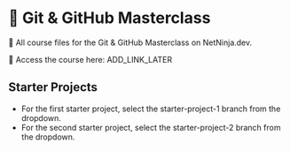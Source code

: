 # 🚀 Git & GitHub Masterclass
📂 All course files for the Git &amp; GitHub Masterclass on NetNinja.dev.

🍿 Access the course here: ADD_LINK_LATER

## Starter Projects
- For the first starter project, select the starter-project-1 branch from the dropdown.
- For the second starter project, select the starter-project-2 branch from the dropdown.
